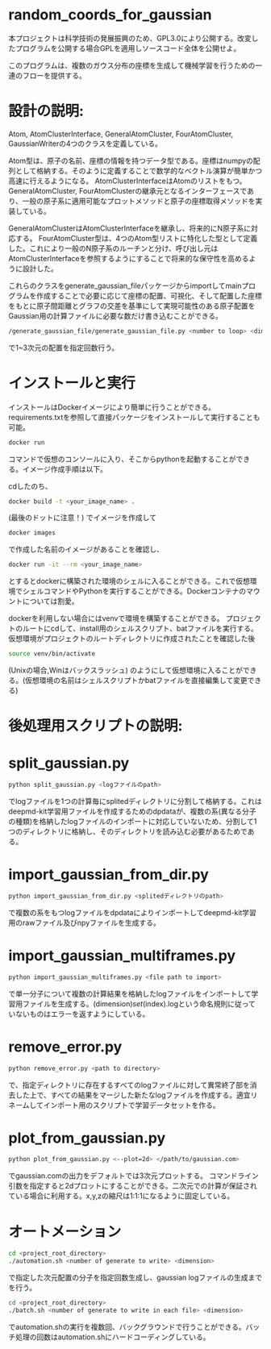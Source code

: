 # random_coords_for_gaussian
本プロジェクトは科学技術の発展振興のため、GPL3.0により公開する。改変したプログラムを公開する場合GPLを適用しソースコード全体を公開せよ。

このプログラムは、複数のガウス分布の座標を生成して機械学習を行うための一連のフローを提供する。

# 設計の説明:
Atom, AtomClusterInterface, GeneralAtomCluster, FourAtomCluster, GaussianWriterの4つのクラスを定義している。

Atom型は、原子の名前、座標の情報を持つデータ型である。座標はnumpyの配列として格納する。そのように定義することで数学的なベクトル演算が簡単かつ高速に行えるようになる。
AtomClusterInterfaceはAtomのリストをもつ。GeneralAtomCluster, FourAtomClusterの継承元となるインターフェースであり、一般の原子系に適用可能なプロットメソッドと原子の座標取得メソッドを実装している。

GeneralAtomClusterはAtomClusterInterfaceを継承し、将来的にN原子系に対応する。
FourAtomCluster型は、4つのAtom型リストに特化した型として定義した。これにより一般のN原子系のルーチンと分け、呼び出し元はAtomClusterInterfaceを参照するようにすることで将来的な保守性を高めるように設計した。

これらのクラスをgenerate_gaussian_fileパッケージからimportしてmainプログラムを作成することで必要に応じて座標の配置、可視化、そして配置した座標をもとに原子間距離とグラフの交差を基準にして実現可能性のある原子配置をGaussian用の計算ファイルに必要な数だけ書き込むことができる。
```bash
/generate_gaussian_file/generate_gaussian_file.py <number to loop> <dimension>
```
で1~3次元の配置を指定回数行う。

# インストールと実行
インストールはDockerイメージにより簡単に行うことができる。requirements.txtを参照して直接パッケージをインストールして実行することも可能。
```bash
docker run
```
コマンドで仮想のコンソールに入り、そこからpythonを起動することができる。イメージ作成手順は以下。

cdしたのち、
```bash
docker build -t <your_image_name> .
```
(最後のドットに注意！)
でイメージを作成して
```bash
docker images
```
で作成した名前のイメージがあることを確認し、
```bash
docker run -it --rm <your_image_name>
```
とするとdockerに構築された環境のシェルに入ることができる。これで仮想環境でシェルコマンドやPythonを実行することができる。Dockerコンテナのマウントについては割愛。

dockerを利用しない場合にはvenvで環境を構築することができる。
プロジェクトのルートにcdして、install用のシェルスクリプト、batファイルを実行する。仮想環境がプロジェクトのルートディレクトリに作成されたことを確認した後
```bash
source venv/bin/activate
```
(Unixの場合,Winはバックスラッシュ)
のようにして仮想環境に入ることができる。(仮想環境の名前はシェルスクリプトかbatファイルを直接編集して変更できる)
# 後処理用スクリプトの説明:

# split_gaussian.py

```bash
python split_gaussian.py <logファイルのpath>
```
でlogファイルを1つの計算毎にsplitedディレクトリに分割して格納する。これはdeepmd-kit学習用ファイルを作成するためのdpdataが、複数の系(異なる分子の種類)を格納したlogファイルのインポートに対応していないため、分割して1つのディレクトリに格納し、そのディレクトリを読み込む必要があるためである。

# import_gaussian_from_dir.py

```bash
python import_gaussian_from_dir.py <splitedディレクトリのpath>
```
で複数の系をもつlogファイルをdpdataによりインポートしてdeepmd-kit学習用のrawファイル及びnpyファイルを生成する。

# import_gaussian_multiframes.py

```bash
python import_gaussian_multiframes.py <file path to import>
```
で単一分子について複数の計算結果を格納したlogファイルをインポートして学習用ファイルを生成する。(dimension)_set_(index).logという命名規則に従っていないものはエラーを返すようにしている。

# remove_error.py

```bash
python remove_error.py <path to directory>
```
で、指定ディレクトリに存在するすべてのlogファイルに対して異常終了部を消去した上で、すべての結果をマージした新たなlogファイルを作成する。適宜リネームしてインポート用のスクリプトで学習データセットを作る。

# plot_from_gaussian.py

```bash
python plot_from_gaussian.py <--plot=2d> </path/to/gaussian.com>
```
でgaussian.comの出力をデフォルトでは3次元プロットする。
コマンドライン引数を指定すると2dプロットにすることができる。二次元での計算が保証されている場合に利用する。x,y,zの縮尺は1:1:1になるように固定している。

# オートメーション
```bash
cd <project_root_directory>
./automation.sh <number of generate to write> <dimension>
```
で指定した次元配置の分子を指定回数生成し、gaussian logファイルの生成までを行う。

```bash
cd <project_root_directory>
./batch.sh <number of generate to write in each file> <dimension>
```
でautomation.shの実行を複数回、バックグラウンドで行うことができる。バッチ処理の回数はautomation.shにハードコーディングしている。



